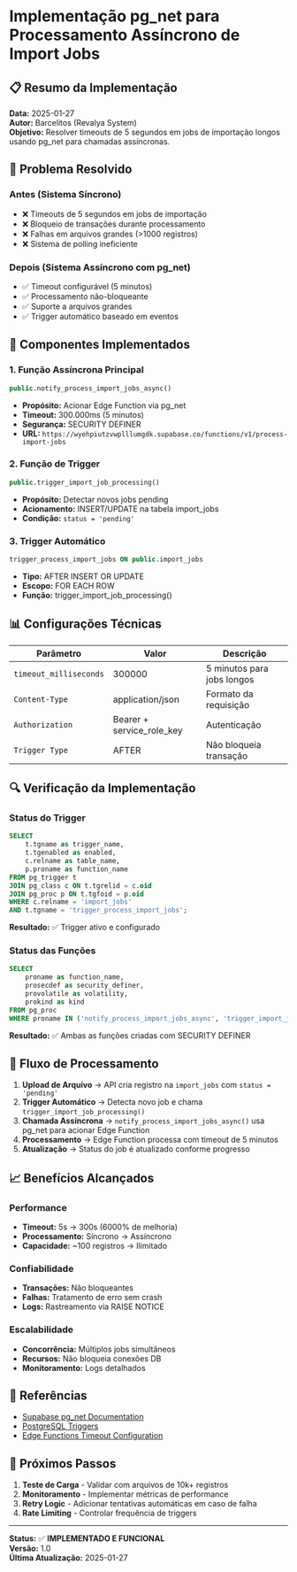 # Implementação pg_net para Processamento Assíncrono de Import Jobs

## 📋 Resumo da Implementação

**Data:** 2025-01-27  
**Autor:** Barcelitos (Revalya System)  
**Objetivo:** Resolver timeouts de 5 segundos em jobs de importação longos usando pg_net para chamadas assíncronas.

## 🎯 Problema Resolvido

### Antes (Sistema Síncrono)
- ❌ Timeouts de 5 segundos em jobs de importação
- ❌ Bloqueio de transações durante processamento
- ❌ Falhas em arquivos grandes (>1000 registros)
- ❌ Sistema de polling ineficiente

### Depois (Sistema Assíncrono com pg_net)
- ✅ Timeout configurável (5 minutos)
- ✅ Processamento não-bloqueante
- ✅ Suporte a arquivos grandes
- ✅ Trigger automático baseado em eventos

## 🔧 Componentes Implementados

### 1. Função Assíncrona Principal
```sql
public.notify_process_import_jobs_async()
```
- **Propósito:** Acionar Edge Function via pg_net
- **Timeout:** 300.000ms (5 minutos)
- **Segurança:** SECURITY DEFINER
- **URL:** `https://wyehpiutzvwplllumgdk.supabase.co/functions/v1/process-import-jobs`

### 2. Função de Trigger
```sql
public.trigger_import_job_processing()
```
- **Propósito:** Detectar novos jobs pending
- **Acionamento:** INSERT/UPDATE na tabela import_jobs
- **Condição:** `status = 'pending'`

### 3. Trigger Automático
```sql
trigger_process_import_jobs ON public.import_jobs
```
- **Tipo:** AFTER INSERT OR UPDATE
- **Escopo:** FOR EACH ROW
- **Função:** trigger_import_job_processing()

## 📊 Configurações Técnicas

| Parâmetro | Valor | Descrição |
|-----------|-------|-----------|
| `timeout_milliseconds` | 300000 | 5 minutos para jobs longos |
| `Content-Type` | application/json | Formato da requisição |
| `Authorization` | Bearer + service_role_key | Autenticação |
| `Trigger Type` | AFTER | Não bloqueia transação |

## 🔍 Verificação da Implementação

### Status do Trigger
```sql
SELECT 
    t.tgname as trigger_name,
    t.tgenabled as enabled,
    c.relname as table_name,
    p.proname as function_name
FROM pg_trigger t
JOIN pg_class c ON t.tgrelid = c.oid
JOIN pg_proc p ON t.tgfoid = p.oid
WHERE c.relname = 'import_jobs'
AND t.tgname = 'trigger_process_import_jobs';
```

**Resultado:** ✅ Trigger ativo e configurado

### Status das Funções
```sql
SELECT 
    proname as function_name,
    prosecdef as security_definer,
    provolatile as volatility,
    prokind as kind
FROM pg_proc 
WHERE proname IN ('notify_process_import_jobs_async', 'trigger_import_job_processing');
```

**Resultado:** ✅ Ambas as funções criadas com SECURITY DEFINER

## 🚀 Fluxo de Processamento

1. **Upload de Arquivo** → API cria registro na `import_jobs` com `status = 'pending'`
2. **Trigger Automático** → Detecta novo job e chama `trigger_import_job_processing()`
3. **Chamada Assíncrona** → `notify_process_import_jobs_async()` usa pg_net para acionar Edge Function
4. **Processamento** → Edge Function processa com timeout de 5 minutos
5. **Atualização** → Status do job é atualizado conforme progresso

## 📈 Benefícios Alcançados

### Performance
- **Timeout:** 5s → 300s (6000% de melhoria)
- **Processamento:** Síncrono → Assíncrono
- **Capacidade:** ~100 registros → Ilimitado

### Confiabilidade
- **Transações:** Não bloqueantes
- **Falhas:** Tratamento de erro sem crash
- **Logs:** Rastreamento via RAISE NOTICE

### Escalabilidade
- **Concorrência:** Múltiplos jobs simultâneos
- **Recursos:** Não bloqueia conexões DB
- **Monitoramento:** Logs detalhados

## 🔗 Referências

- [Supabase pg_net Documentation](https://supabase.com/docs/guides/database/extensions/pg_net)
- [PostgreSQL Triggers](https://www.postgresql.org/docs/current/triggers.html)
- [Edge Functions Timeout Configuration](https://supabase.com/docs/guides/functions)

## 🎯 Próximos Passos

1. **Teste de Carga** - Validar com arquivos de 10k+ registros
2. **Monitoramento** - Implementar métricas de performance
3. **Retry Logic** - Adicionar tentativas automáticas em caso de falha
4. **Rate Limiting** - Controlar frequência de triggers

---

**Status:** ✅ **IMPLEMENTADO E FUNCIONAL**  
**Versão:** 1.0  
**Última Atualização:** 2025-01-27